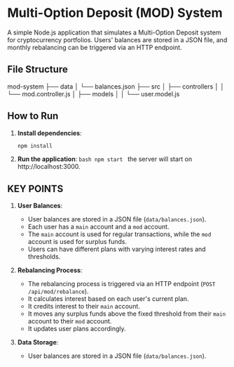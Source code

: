 # Multi-Option Deposit (MOD) System

A simple Node.js application that simulates a Multi-Option Deposit system for cryptocurrency portfolios. Users' balances are stored in a JSON file, and monthly rebalancing can be triggered via an HTTP endpoint.

## File Structure

mod-system
├── data
│ └── balances.json
├── src
│ ├── controllers
│ │ └── mod.controller.js
│ ├── models
│ │ └── user.model.js

## How to Run

1. **Install dependencies**:
   ```bash
   npm install
   ```
2. **Run the application**:
   `bash
    npm start
    `
   the server will start on http://localhost:3000.

## KEY POINTS

1. **User Balances**:

   - User balances are stored in a JSON file (`data/balances.json`).
   - Each user has a `main` account and a `mod` account.
   - The `main` account is used for regular transactions, while the `mod` account is used for surplus funds.
   - Users can have different plans with varying interest rates and thresholds.

2. **Rebalancing Process**:

   - The rebalancing process is triggered via an HTTP endpoint (`POST /api/mod/rebalance`).
   - It calculates interest based on each user's current plan.
   - It credits interest to their `main` account.
   - It moves any surplus funds above the fixed threshold from their `main` account to their `mod` account.
   - It updates user plans accordingly.

3. **Data Storage**:
   - User balances are stored in a JSON file (`data/balances.json`).
